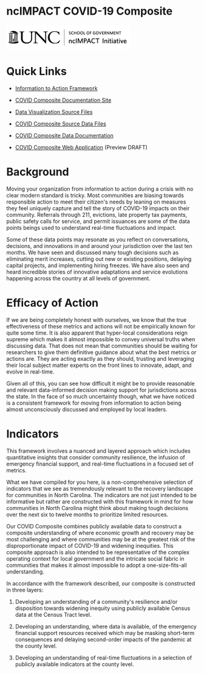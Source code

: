 # ncIMPACT COVID-19 Composite

<img src="logo/black-logo-long.png" width="327"/>

# Quick Links

-   [Information to Action Framework](https://ncimpact.sog.unc.edu/2020/12/unwrapping-the-information-to-action-framework/)

-   [COVID Composite Documentation Site](https://ncimpact.github.io/covid-keys-impact/)

-   [Data Visualization Source Files](https://github.com/ncIMPACT/covid-keys-impact/tree/main/plots)

-   [COVID Composite Source Data Files](https://github.com/ncIMPACT/covid-keys-impact/tree/main/data)

-   [COVID Composite Data Documentation](https://ncimpact.github.io/covid-keys-impact/info-to-action.html)

-   [COVID Composite Web Application](https://ncimpact.shinyapps.io/covid-composite/) (Preview DRAFT)

# Background

Moving your organization from information to action during a crisis with no clear modern standard is tricky. Most communities are biasing towards responsible action to meet their citizen's needs by leaning on measures they feel uniquely capture and tell the story of COVID-19 impacts on their community. Referrals through 211, evictions, late property tax payments, public safety calls for service, and permit issuances are some of the data points beings used to understand real-time fluctuations and impact.

Some of these data points may resonate as you reflect on conversations, decisions, and innovations in and around your jurisdiction over the last ten months. We have seen and discussed many tough decisions such as eliminating merit increases, cutting out new or existing positions, delaying capital projects, and implementing hiring freezes. We have also seen and heard incredible stories of innovative adaptations and service evolutions happening across the country at all levels of government.

# Efficacy of Action

If we are being completely honest with ourselves, we know that the true effectiveness of these metrics and actions will not be empirically known for quite some time. It is also apparent that hyper-local considerations reign supreme which makes it almost impossible to convey universal truths when discussing data. That does not mean that communities should be waiting for researchers to give them definitive guidance about what the best metrics or actions are. They are acting exactly as they should, trusting and leveraging their local subject matter experts on the front lines to innovate, adapt, and evolve in real-time.

Given all of this, you can see how difficult it might be to provide reasonable and relevant data-informed decision making support for jurisdictions across the state. In the face of so much uncertainty though, what we have noticed is a consistent framework for moving from information to action being almost unconsciously discussed and employed by local leaders.

# Indicators

This framework involves a nuanced and layered approach which includes quantitative insights that consider community resilience, the infusion of emergency financial support, and real-time fluctuations in a focused set of metrics.

What we have compiled for you here, is a non-comprehensive selection of indicators that we see as tremendously relevant to the recovery landscape for communities in North Carolina. The indicators are not just intended to be informative but rather are constructed with this framework in mind for how communities in North Carolina might think about making tough decisions over the next six to twelve months to prioritize limited resources.

Our COVID Composite combines publicly available data to construct a composite understanding of where economic growth and recovery may be most challenging and where communities may be at the greatest risk of the disproportionate impact of COVID-19 and widening inequities. This composite approach is also intended to be representative of the complex operating context for local government and the intricate social fabric in communities that makes it almost impossible to adopt a one-size-fits-all understanding.

In accordance with the framework described, our composite is constructed in three layers:

1.  Developing an understanding of a community's resilience and/or disposition towards widening inequity using publicly available Census data at the Census Tract level.

2.  Developing an understanding, where data is available, of the emergency financial support resources received which may be masking short-term consequences and delaying second-order impacts of the pandemic at the county level.

3.  Developing an understanding of real-time fluctuations in a selection of publicly available indicators at the county level.

